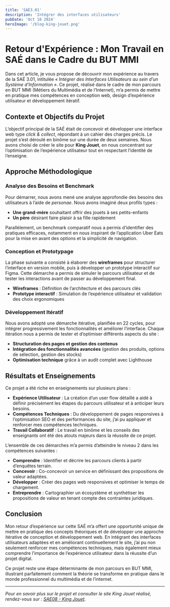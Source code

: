 ```yaml
---
title: 'SAÉ3.01'
description: 'Intégrer des interfaces utilisateurs'
pubDate: 'Oct 18 2024'
heroImage: '/blog-king-jouet.png'
---
```


# Retour d'Expérience : Mon Travail en SAÉ dans le Cadre du BUT MMI

Dans cet article, je vous propose de découvrir mon expérience au travers de la SAÉ 3.01, intitulée *« Intégrer des Interfaces Utilisateurs au sein d’un Système d’Information »*. Ce projet, réalisé dans le cadre de mon parcours en BUT MMI (Métiers du Multimédia et de l’Internet), m’a permis de mettre en pratique mes compétences en conception web, design d’expérience utilisateur et développement itératif.  


## Contexte et Objectifs du Projet

L’objectif principal de la SAÉ était de concevoir et développer une interface web type *click & collect*, répondant à un cahier des charges précis. Le projet s’est déroulé en binôme sur une durée de deux semaines. Nous avons choisi de créer le site pour **King Jouet**, en nous concentrant sur l’optimisation de l’expérience utilisateur tout en respectant l’identité de l’enseigne.  

## Approche Méthodologique

### Analyse des Besoins et Benchmark
Pour démarrer, nous avons mené une analyse approfondie des besoins des utilisateurs à l’aide de *personae*. Nous avons imaginé deux profils types :  
- **Une grand-mère** souhaitant offrir des jouets à ses petits-enfants  
- **Un père** désirant faire plaisir à sa fille rapidement  

Parallèlement, un benchmark comparatif nous a permis d’identifier des pratiques efficaces, notamment en nous inspirant de l’application Uber Eats pour la mise en avant des options et la simplicité de navigation.  


### Conception et Prototypage
La phase suivante a consisté à élaborer des **wireframes** pour structurer l’interface en version mobile, puis à développer un prototype interactif sur Figma. Cette démarche a permis de simuler le parcours utilisateur et de tester les interactions avant de passer au développement final.  
- **Wireframes** : Définition de l’architecture et des parcours clés  
- **Prototype interactif** : Simulation de l’expérience utilisateur et validation des choix ergonomiques  

### Développement Itératif
Nous avons adopté une démarche itérative, planifiée en 22 cycles, pour intégrer progressivement les fonctionnalités et améliorer l’interface. Chaque itération nous a permis de tester et d’optimiser différents aspects du site :
- **Structuration des pages et gestion des contenus**  
- **Intégration des fonctionnalités avancées** (gestion des produits, options de sélection, gestion des stocks)  
- **Optimisation technique** grâce à un audit complet avec Lighthouse  

## Résultats et Enseignements

Ce projet a été riche en enseignements sur plusieurs plans :

- **Expérience Utilisateur** : La création d’un user flow détaillé a aidé à définir précisément les étapes du parcours utilisateur et à anticiper leurs besoins.
- **Compétences Techniques** : Du développement de pages responsives à l’optimisation SEO et des performances du site, j’ai pu appliquer et renforcer mes compétences techniques.
- **Travail Collaboratif** : Le travail en binôme et les conseils des enseignants ont été des atouts majeurs dans la réussite de ce projet.

L’ensemble de ces démarches m’a permis d’atteindre le niveau 2 dans les compétences suivantes :
- **Comprendre** : Identifier et décrire les parcours clients à partir d’enquêtes terrain.
- **Concevoir** : Co-concevoir un service en définissant des propositions de valeur adaptées.
- **Développer** : Créer des pages web responsives et optimiser le temps de chargement.
- **Entreprendre** : Cartographier un écosystème et synthétiser les propositions de valeur en tenant compte des contraintes juridiques.
  


## Conclusion

Mon retour d’expérience sur cette SAÉ m’a offert une opportunité unique de mettre en pratique des concepts théoriques et de développer une approche itérative de conception et développement web. En intégrant des interfaces utilisateurs adaptées et en améliorant continuellement le site, j’ai pu non seulement renforcer mes compétences techniques, mais également mieux comprendre l’importance de l’expérience utilisateur dans la réussite d’un projet digital.

Ce projet reste une étape déterminante de mon parcours en BUT MMI, illustrant parfaitement comment la théorie se transforme en pratique dans le monde professionnel du multimédia et de l’internet.

---

*Pour en savoir plus sur le projet et consulter le site King Jouet réalisé, rendez-vous sur : [SAE08 - King Jouet](https://sae08.mmidev.fr/).*